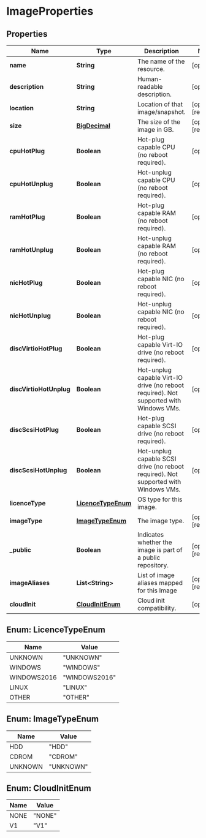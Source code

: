 

# ImageProperties

## Properties

| Name | Type | Description | Notes |
| ------------ | ------------- | ------------- | ------------- |
| **name** | **String** | The name of the  resource. |  [optional] |
| **description** | **String** | Human-readable description. |  [optional] |
| **location** | **String** | Location of that image/snapshot.  |  [optional] [readonly] |
| **size** | [**BigDecimal**](BigDecimal.md) | The size of the image in GB. |  [optional] [readonly] |
| **cpuHotPlug** | **Boolean** | Hot-plug capable CPU (no reboot required). |  [optional] |
| **cpuHotUnplug** | **Boolean** | Hot-unplug capable CPU (no reboot required). |  [optional] |
| **ramHotPlug** | **Boolean** | Hot-plug capable RAM (no reboot required). |  [optional] |
| **ramHotUnplug** | **Boolean** | Hot-unplug capable RAM (no reboot required). |  [optional] |
| **nicHotPlug** | **Boolean** | Hot-plug capable NIC (no reboot required). |  [optional] |
| **nicHotUnplug** | **Boolean** | Hot-unplug capable NIC (no reboot required). |  [optional] |
| **discVirtioHotPlug** | **Boolean** | Hot-plug capable Virt-IO drive (no reboot required). |  [optional] |
| **discVirtioHotUnplug** | **Boolean** | Hot-unplug capable Virt-IO drive (no reboot required). Not supported with Windows VMs. |  [optional] |
| **discScsiHotPlug** | **Boolean** | Hot-plug capable SCSI drive (no reboot required). |  [optional] |
| **discScsiHotUnplug** | **Boolean** | Hot-unplug capable SCSI drive (no reboot required). Not supported with Windows VMs. |  [optional] |
| **licenceType** | [**LicenceTypeEnum**](#LicenceTypeEnum) | OS type for this image. |  |
| **imageType** | [**ImageTypeEnum**](#ImageTypeEnum) | The image type. |  [optional] [readonly] |
| **_public** | **Boolean** | Indicates whether the image is part of a public repository. |  [optional] [readonly] |
| **imageAliases** | **List&lt;String&gt;** | List of image aliases mapped for this Image |  [optional] [readonly] |
| **cloudInit** | [**CloudInitEnum**](#CloudInitEnum) | Cloud init compatibility. |  [optional] |



## Enum: LicenceTypeEnum

| Name | Value |
| ---- | -----
| UNKNOWN | &quot;UNKNOWN&quot; |
| WINDOWS | &quot;WINDOWS&quot; |
| WINDOWS2016 | &quot;WINDOWS2016&quot; |
| LINUX | &quot;LINUX&quot; |
| OTHER | &quot;OTHER&quot; |



## Enum: ImageTypeEnum

| Name | Value |
| ---- | -----
| HDD | &quot;HDD&quot; |
| CDROM | &quot;CDROM&quot; |
| UNKNOWN | &quot;UNKNOWN&quot; |



## Enum: CloudInitEnum

| Name | Value |
| ---- | -----
| NONE | &quot;NONE&quot; |
| V1 | &quot;V1&quot; |


